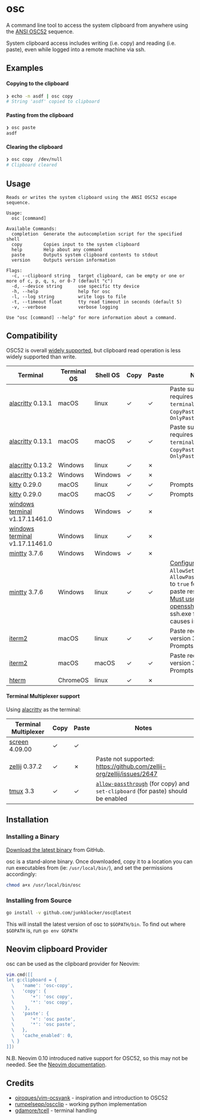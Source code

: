 # osc
A command line tool to access the system clipboard from anywhere using the [ANSI OSC52](https://invisible-island.net/xterm/ctlseqs/ctlseqs.html#h3-Operating-System-Commands) sequence.

System clipboard access includes writing (i.e. copy) and reading (i.e. paste), even while logged into a remote machine via ssh.

## Examples

#### Copying to the clipboard

```bash
❯ echo -n asdf | osc copy
# String 'asdf' copied to clipboard
```

#### Pasting from the clipboard

```bash
❯ osc paste
asdf
```

#### Clearing the clipboard

```bash
❯ osc copy  /dev/null
# Clipboard cleared
```

## Usage

```
Reads or writes the system clipboard using the ANSI OSC52 escape sequence.

Usage:
  osc [command]

Available Commands:
  completion  Generate the autocompletion script for the specified shell
  copy        Copies input to the system clipboard
  help        Help about any command
  paste       Outputs system clipboard contents to stdout
  version     Outputs version information

Flags:
  -c, --clipboard string   target clipboard, can be empty or one or more of c, p, q, s, or 0-7 (default "c")
  -d, --device string      use specific tty device
  -h, --help               help for osc
  -l, --log string         write logs to file
  -t, --timeout float      tty read timeout in seconds (default 5)
  -v, --verbose            verbose logging

Use "osc [command] --help" for more information about a command.
```

## Compatibility

OSC52 is overall [widely supported](https://github.com/ojroques/vim-oscyank/blob/main/README.md#vim-oscyank), but clipboard read operation is less widely supported than write.

| Terminal | Terminal OS | Shell OS | Copy | Paste | Notes |
|----------|-------------|----------|------|-------|-------|
| [alacritty](https://github.com/alacritty/alacritty) 0.13.1 | macOS | linux | &check; | &check; | Paste support requires [setting](https://alacritty.org/config-alacritty.html) `terminal.osc52` to `CopyPaste` or `OnlyPaste` |
| [alacritty](https://github.com/alacritty/alacritty) 0.13.1 | macOS | macOS | &check; | &check; | Paste support requires [setting](https://alacritty.org/config-alacritty.html) `terminal.osc52` to `CopyPaste` or `OnlyPaste` |
| [alacritty](https://github.com/alacritty/alacritty) 0.13.2 | Windows | linux | &check; | &cross; | |
| [alacritty](https://github.com/alacritty/alacritty) 0.13.2 | Windows | Windows | &check; | &cross; | |
| [kitty](https://github.com/kovidgoyal/kitty) 0.29.0 | macOS | linux | &check; | &check; | Prompts for access |
| [kitty](https://github.com/kovidgoyal/kitty) 0.29.0 | macOS | macOS | &check; | &check; | Prompts for access |
| [windows terminal](https://github.com/microsoft/terminal) v1.17.11461.0 | Windows | Windows | &check; | &cross; | |
| [windows terminal](https://github.com/microsoft/terminal) v1.17.11461.0 | Windows | linux | &check; | &cross; | |
| [mintty](https://mintty.github.io/) 3.7.6 | Windows | Windows | &check; | &cross; | |
| [mintty](https://mintty.github.io/) 3.7.6 | Windows | linux | &check; | &check; | [Configure](https://mintty.github.io/mintty.1.html) `AllowSetSelection`, `AllowPasteSelection` to `true` for copy and paste respectively.<br>[Must use cygwin openssh](https://github.com/mintty/mintty/issues/1301#issuecomment-2509564173), native ssh.exe for windows causes issues. |
| [iterm2](https://iterm2.com/) | macOS | linux | &check; | &check; | Paste requires version 3.5.0. Prompts for access. |
| [iterm2](https://iterm2.com/) | macOS | macOS | &check; | &check; | Paste requires version 3.5.0. Prompts for access. |
| [hterm](https://chrome.google.com/webstore/detail/secure-shell/iodihamcpbpeioajjeobimgagajmlibd) | ChromeOS | linux | &check; | &cross; | |

#### Terminal Multiplexer support

Using [alacritty](https://github.com/alacritty/alacritty) as the terminal:

| Terminal Multiplexer | Copy | Paste | Notes |
| ---------------------|------|-------|-------|
| [screen](https://www.gnu.org/software/screen/) 4.09.00 | &check; | &check; |
| [zellij](https://zellij.dev/) 0.37.2 | &check; | &cross; | Paste not supported: https://github.com/zellij-org/zellij/issues/2647 |
| [tmux](https://github.com/tmux/tmux) 3.3 | &check; | &check; | [`allow-passthrough`](https://github.com/tmux/tmux/wiki/FAQ#what-is-the-passthrough-escape-sequence-and-how-do-i-use-it) (for copy) and `set-clipboard` (for paste) should be enabled |

## Installation

### Installing a Binary

[Download the latest binary](https://github.com/theimpostor/osc/releases) from GitHub.

osc is a stand-alone binary. Once downloaded, copy it to a location you can run executables from (ie: `/usr/local/bin/`), and set the permissions accordingly:

```bash
chmod a+x /usr/local/bin/osc
```

### Installing from Source

```bash
go install -v github.com/junkblocker/osc@latest
```

This will install the latest version of osc to `$GOPATH/bin`. To find out where `$GOPATH` is, run `go env GOPATH`

## Neovim clipboard Provider

osc can be used as the clipboard provider for Neovim:

```lua
vim.cmd([[
let g:clipboard = {
  \   'name': 'osc-copy',
  \   'copy': {
  \      '+': 'osc copy',
  \      '*': 'osc copy',
  \    },
  \   'paste': {
  \      '+': 'osc paste',
  \      '*': 'osc paste',
  \   },
  \   'cache_enabled': 0,
  \ }
]])
```

N.B. Neovim 0.10 introduced native support for OSC52, so this may not be needed. See the [Neovim documentation](https://neovim.io/doc/user/provider.html#clipboard-osc52).

## Credits
-  [ojroques/vim-ocsyank](https://github.com/ojroques/vim-oscyank) - inspiration and introduction to OSC52
-  [rumpelsepp/oscclip](https://github.com/rumpelsepp/oscclip/tree/v0.4.1) - working python implementation
-  [gdamore/tcell](https://github.com/gdamore/tcell) - terminal handling
